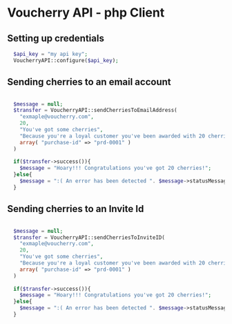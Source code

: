 Voucherry API - php Client
==========================



Setting up credentials
----------------------


```php
  $api_key = "my api key";
  VoucherryAPI::configure($api_key);
```



Sending cherries to an email account
------------------------------------

```php

  $message = null;
  $transfer = VoucherryAPI::sendCherriesToEmailAddress(
    "exmaple@voucherry.com",
    20,
    "You've got some cherries",
    "Because you're a loyal customer you've been awarded with 20 cherries.",
    array( "purchase-id" => "prd-0001" )
  )
  
  if($transfer->success()){
    $message = "Hoary!!! Congratulations you've got 20 cherries!";
  }else{
    $message = ":( An error has been detected ". $message->statusMessage;
  }

```
Sending cherries to an Invite Id
------------------------------------

```php

  $message = null;
  $transfer = VoucherryAPI::sendCherriesToInviteID(
    "exmaple@voucherry.com",
    20,
    "You've got some cherries",
    "Because you're a loyal customer you've been awarded with 20 cherries.",
    array( "purchase-id" => "prd-0001" )
  )
  
  if($transfer->success()){
    $message = "Hoary!!! Congratulations you've got 20 cherries!";
  }else{
    $message = ":( An error has been detected ". $message->statusMessage;
  }

```